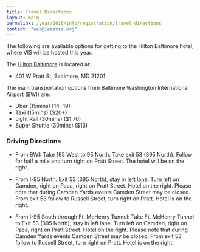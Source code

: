 ```yaml
---
title: Travel Directions
layout: main
permalink: /year/2016/info/registration/travel-directions
contact: "web@ieeevis.org"
---
```


The following are available options for getting to the Hilton
Baltimore hotel, where VIS will be hosted this year.

The [Hilton Baltimore](http://www3.hilton.com/en/hotels/maryland/hilton-baltimore-BWICCHH/index.html) is located at:

* 401 W Pratt St, Baltimore, MD 21201

The main transportation options from Baltimore Washington
International Airport (BWI) are:

* Uber (15mins) ($14-$19)
* Taxi (15mins) ($20+)
* Light Rail (30mins) ($1.70)
* Super Shuttle (30mins) ($13)

### Driving Directions

* From BWI: Take 195 West to 95 North. Take exit 53 (395 North). Follow for half a mile and turn right on Pratt Street. The hotel will be on the right.

* From I-95 North: Exit 53 (395 North), stay in left lane. Turn left on Camden, right on Paca, right on Pratt Street. Hotel on the right. Please note that during Camden Yards events Camden Street may be closed. From exit 53 follow to Russell Street, turn right on Pratt. Hotel is on the right.

* From I-95 South through Ft. McHenry Tunnel: Take Ft. McHenry Tunnel to Exit 53 (395 North), stay in left lane. Turn left on Camden, right on Paca, right on Pratt Street. Hotel on the right. Please note that during Camden Yards events Camden Street may be closed. From exit 53 follow to Russell Street, turn right on Pratt. Hotel is on the right.
